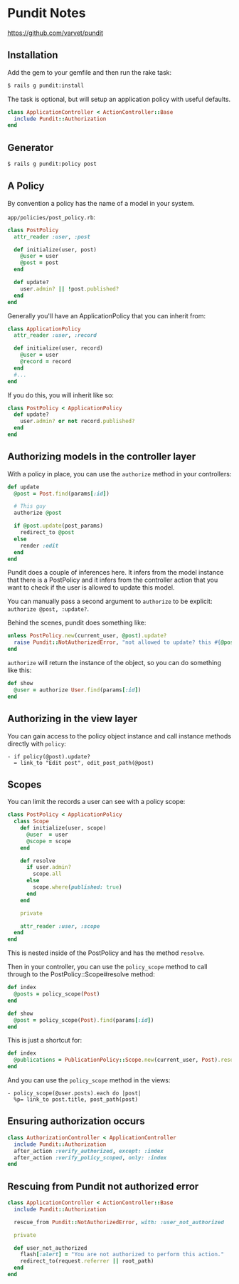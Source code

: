 # Pundit Notes

https://github.com/varvet/pundit

## Installation

Add the gem to your gemfile and then run the rake task:

```bash
$ rails g pundit:install
```

The task is optional, but will setup an application policy with useful defaults.

```ruby
class ApplicationController < ActionController::Base
  include Pundit::Authorization
end
```

## Generator

```bash
$ rails g pundit:policy post
```

## A Policy

By convention a policy has the name of a model in your system.

`app/policies/post_policy.rb`:

```ruby
class PostPolicy
  attr_reader :user, :post

  def initialize(user, post)
    @user = user
    @post = post
  end

  def update?
    user.admin? || !post.published?
  end
end
```

Generally you'll have an ApplicationPolicy that you can inherit from:

```ruby
class ApplicationPolicy
  attr_reader :user, :record

  def initialize(user, record)
    @user = user
    @record = record
  end
  #...
end
```

If you do this, you will inherit like so:

```ruby
class PostPolicy < ApplicationPolicy
  def update?
    user.admin? or not record.published?
  end
end
```

## Authorizing models in the controller layer

With a policy in place, you can use the `authorize` method in your controllers:

```ruby
def update
  @post = Post.find(params[:id])

  # This guy
  authorize @post

  if @post.update(post_params)
    redirect_to @post
  else
    render :edit
  end
end
```

Pundit does a couple of inferences here.  It infers from the model instance that there is a PostPolicy and it infers from the controller action that you want to check if the user is allowed to update this model.

You can manually pass a second argument to `authorize` to be explicit: `authorize @post, :update?`.

Behind the scenes, pundit does something like:

```ruby
unless PostPolicy.new(current_user, @post).update?
  raise Pundit::NotAuthorizedError, "not allowed to update? this #{@post.inspect}"
end
```

`authorize` will return the instance of the object, so you can do something like this:

```ruby
def show
  @user = authorize User.find(params[:id])
end
```

## Authorizing in the view layer

You can gain access to the policy object instance and call instance methods directly with `policy`:

```haml
- if policy(@post).update?
  = link_to "Edit post", edit_post_path(@post)
```

## Scopes

You can limit the records a user can see with a policy scope:

```ruby
class PostPolicy < ApplicationPolicy
  class Scope
    def initialize(user, scope)
      @user  = user
      @scope = scope
    end

    def resolve
      if user.admin?
        scope.all
      else
        scope.where(published: true)
      end
    end

    private

    attr_reader :user, :scope
  end
end
```

This is nested inside of the PostPolicy and has the method `resolve`.

Then in your controller, you can use the `policy_scope` method to call through to the PostPolicy::Scope#resolve method:

```ruby
def index
  @posts = policy_scope(Post)
end

def show
  @post = policy_scope(Post).find(params[:id])
end
```

This is just a shortcut for:

```ruby
def index
  @publications = PublicationPolicy::Scope.new(current_user, Post).resolve
end
```

And you can use the `policy_scope` method in the views:

```haml
- policy_scope(@user.posts).each do |post|
  %p= link_to post.title, post_path(post)
```

## Ensuring authorization occurs

```ruby
class AuthorizationController < ApplicationController
  include Pundit::Authorization
  after_action :verify_authorized, except: :index
  after_action :verify_policy_scoped, only: :index
end
```

## Rescuing from Pundit not authorized error

```ruby
class ApplicationController < ActionController::Base
  include Pundit::Authorization

  rescue_from Pundit::NotAuthorizedError, with: :user_not_authorized

  private

  def user_not_authorized
    flash[:alert] = "You are not authorized to perform this action."
    redirect_to(request.referrer || root_path)
  end
end
```

